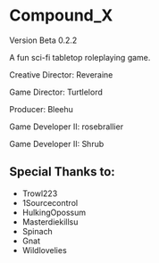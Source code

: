 # Compound_X

Version Beta 0.2.2

A fun sci-fi tabletop roleplaying game.

Creative Director: Reveraine

Game Director: Turtlelord

Producer: Bleehu

Game Developer II: rosebrallier

Game Developer II: Shrub

## Special Thanks to: 

* Trowl223
* 1Sourcecontrol
* HulkingOpossum 
* Masterdiekillsu
* Spinach 
* Gnat
* Wildlovelies
